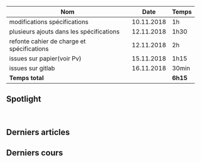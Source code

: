 

<SiteTitle />



|   Nom                                         |     Date    |   Temps   |
|-----------------------------------------------|-------------|-----------|
| modifications spécifications                  | 10.11.2018  |     1h    |
| plusieurs ajouts dans les spécifications      | 12.11.2018  |     1h30  |
| refonte cahier de charge et spécifications    | 12.11.2018  |     2h    |
| issues sur papier(voir Pv)                    | 15.11.2018  |     1h15  |
| issues sur gitlab                             | 16.11.2018  |     30min |
|**Temps total**                                |             |  **6h15** |



## Spotlight

<Col proportions="6/6" vAlign="0">
<template slot="left">

<Card header="CheatSheets" max-width="270">

* [cht.sh](https://github.com/chubin/cheat.sh) cmd CheatSheets query
* [devhints.io](https://devhints.io/) TL;DR for developers
* [learnxiny.com](https://learnxinyminutes.com) Gold
* [tldrlegal.com](https://tldrlegal.com/) Legal overview
* [dodgy-blog.com](https://blog.g0tmi1k.com/2011/08/basic-linux-privilege-escalation/) Stay safe
* [toptal.com](https://www.toptal.com/developers/sorting-algorithms) Sorting comparaison

</Card>

</template>
<template slot="right">

<Card header="Tools" max-width="270">

#### Code
* [python tutor](http://www.pythontutor.com/) but not only python

<br>

#### Web
* [ninjamock](https://ninjamock.com) quick mockups

<br>

#### Presentations
* [eagleJS](https://github.com/zulko/eagle.js/) Reveal.js + Vue 



</Card>

</template>
</Col>

<br>

## Derniers articles

<Posts pages='articles' />

## Derniers cours

<Posts pages='cours' />



